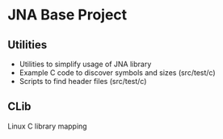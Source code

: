 # JNA Base Project

## Utilities

- Utilities to simplify usage of JNA library
- Example C code to discover symbols and sizes (src/test/c)
- Scripts to find header files (src/test/c)

## CLib

Linux C library mapping
